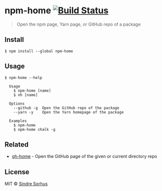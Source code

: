 # npm-home [![Build Status](https://travis-ci.org/sindresorhus/npm-home.svg?branch=master)](https://travis-ci.org/sindresorhus/npm-home)

> Open the npm page, Yarn page, or GitHub repo of a package


## Install

```
$ npm install --global npm-home
```


## Usage

```
$ npm-home --help

  Usage
    $ npm-home [name]
    $ nh [name]

  Options
    --github -g  Open the GitHub repo of the package
    --yarn -y    Open the Yarn homepage of the package

  Examples
    $ npm-home
    $ npm-home chalk -g
```


## Related

- [gh-home](https://github.com/sindresorhus/gh-home) - Open the GitHub page of the given or current directory repo


## License

MIT © [Sindre Sorhus](https://sindresorhus.com)
